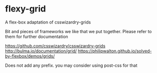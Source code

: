 # flexy-grid
A flex-box adaptation of csswizardry-grids

 Bit and pieces of frameworks we like that we put together.
 Please refer to them for further documentation

 https://github.com/csswizardry/csswizardry-grids
 http://bulma.io/documentation/grid/
 https://philipwalton.github.io/solved-by-flexbox/demos/grids/

 Does not add any prefix. you may consider using post-css for that
